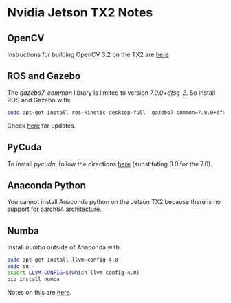 # Nvidia Jetson TX2 Notes

## OpenCV

Instructions for building OpenCV 3.2 on the TX2 are [here](https://github.com/jetsonhacks/buildOpenCVTX2)

## ROS and Gazebo

The *gazebo7-common* library is limited to version *7.0.0+dfsg-2*. So install ROS and Gazebo with:
```bash
sudo apt-get install ros-kinetic-desktop-full  gazebo7-common=7.0.0+dfsg-2 
```

Check [here](https://packages.ubuntu.com/search?suite=xenial&keywords=gazebo7-common) for updates.

## PyCuda

To install *pycuda*, follow the directions [here](https://codeyarns.com/2015/07/31/pip-install-error-with-pycuda/) 
(substituting 8.0 for the 7.0).

## Anaconda Python

You cannot install Anaconda python on the Jetson TX2 because there is no support for aarch64 architecture.

## Numba

Install *numba* outside of Anaconda with:

```bash
sudo apt-get install llvm-config-4.0
sudo su -
export LLVM_CONFIG=$(which llvm-config-4.0)
pip install numba
``` 
Notes on this are [here](https://gist.github.com/jed-frey/ba40ff83523296bc8355f05befb28da9).


